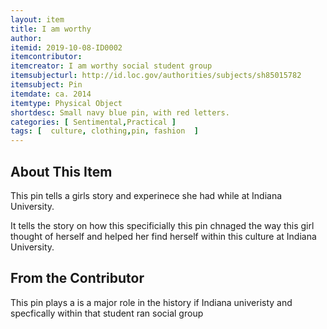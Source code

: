 ```yaml
---
layout: item
title: I am worthy
author: 
itemid: 2019-10-08-ID0002
itemcontributor: 
itemcreator: I am worthy social student group
itemsubjecturl: http://id.loc.gov/authorities/subjects/sh85015782
itemsubject: Pin 
itemdate: ca. 2014
itemtype: Physical Object
shortdesc: Small navy blue pin, with red letters.   
categories: [ Sentimental,Practical ]
tags: [  culture, clothing,pin, fashion  ]
---
```


## About This Item

This pin tells a girls story and experinece she had while at Indiana University. 

It tells the story on how this specificially this pin chnaged the way this girl thought of herself and helped her find herself within this culture at Indiana University. 
## From the Contributor

This pin plays a is a major role in the history if Indiana univeristy and specfically within that student ran social group  
